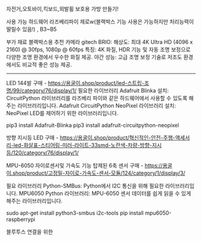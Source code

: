 자전거,오토바이,킥보드,외발휠 보호용 가방 만들기!

사용 가능 하드웨어
라즈베리파이 제로w(블랙박스 기능 사용은 가능하지만 처리능력이 딸릴수 있음!) , B3~B5


부가 재료
블랙박스용 추천 카메라
gitech BRIO:
해상도: 최대 4K Ultra HD (4096 x 2160) @ 30fps, 1080p @ 60fps
특징: 4K 화질, HDR 기능 및 자동 조명 보정으로 다양한 조명 환경에서 우수한 화질 제공.
야간 성능: 고급 조명 보정 기술로 저조도 환경에서도 비교적 좋은 성능 제공.

----------
LED 144발
구매 - https://용굴이.shop/product/led-스트립-조명/99/category/76/display/1/
필요한 라이브러리
Adafruit Blinka 설치: CircuitPython 라이브러리를 라즈베리 파이와 같은 하드웨어에서 사용할 수 있도록 해주는 라이브러리입니다.
Adafruit CircuitPython NeoPixel 라이브러리 설치: NeoPixel LED를 제어하기 위한 라이브러리입니다.

pip3 install Adafruit-Blinka
pip3 install adafruit-circuitpython-neopixel


방향 지시등 LED
구매 - https://용굴이.shop/product/혁신적인-안전-주행-액세서리-led-화살표-스티어링-미러-라이트-33smd-노란색-차량-방향-지시등/120/category/76/display/1/

MPU-6050 자이로센서및 가속도 기능 탑제된 6축 센서
구매 - https://용굴이.shop/product/고정밀-자이로-가속도-센서-모듈/124/category/1/display/3/

필요 라이브러리
Python-SMBus: Python에서 I2C 통신을 위해 필요한 라이브러리입니다.
MPU6050 Python 라이브러리: MPU-6050 센서 데이터를 쉽게 읽을 수 있게 해주는 라이브러리입니다.

sudo apt-get install python3-smbus i2c-tools
pip install mpu6050-raspberrypi

블루투스 연결을 위한





